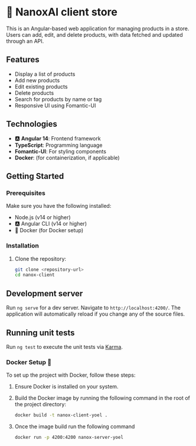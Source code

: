 #  🏪 NanoxAI client store

This is an Angular-based web application for managing products in a store. Users can add, edit, and delete products, with data fetched and updated through an API.

## Features

- Display a list of products
- Add new products
- Edit existing products
- Delete products
- Search for products by name or tag
- Responsive UI using Fomantic-UI

## Technologies

- 🅰️ **Angular 14**: Frontend framework
- **TypeScript**: Programming language
- **Fomantic-UI**: For styling components
- **Docker**: (for containerization, if applicable)

## Getting Started

### Prerequisites

Make sure you have the following installed:

- Node.js (v14 or higher)
- 🅰️ Angular CLI (v14 or higher)
- 🐳 Docker (for Docker setup)

### Installation

1. Clone the repository:
   ```bash
   git clone <repository-url>
   cd nanox-client

## Development server

Run `ng serve` for a dev server. Navigate to `http://localhost:4200/`. The application will automatically reload if you change any of the source files.

## Running unit tests

Run `ng test` to execute the unit tests via [Karma](https://karma-runner.github.io).

### Docker Setup 🐳

To set up the project with Docker, follow these steps:

1. Ensure Docker is installed on your system.

2. Build the Docker image by running the following command in the root of the project directory:
   ```bash
   docker build -t nanox-client-yoel .
3. Once the image build run the following command
   ```bash
   docker run -p 4200:4200 nanox-server-yoel
